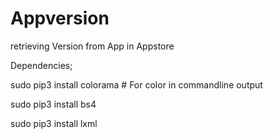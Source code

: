 # Appversion
retrieving Version from App in Appstore


Dependencies;

 sudo pip3 install colorama  # For color in commandline output
 
 sudo pip3 install bs4
 
 sudo pip3 install lxml


